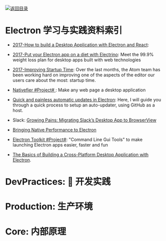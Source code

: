 [![返回目录](https://parg.co/UGo)](https://github.com/wxyyxc1992/Awesome-Reference) 


# Electron 学习与实践资料索引

* [2017-How to build a Desktop Application with Electron and React](https://parg.co/bI4):

* [2017-Put your Electron app on a diet with Electrino](https://parg.co/bM2): Meet the 99.9% weight loss plan for desktop apps built with web technologies

* [2017-Improving Startup Time](http://blog.atom.io/2017/04/18/improving-startup-time.html): Over the last months, the Atom team has been working hard on improving one of the aspects of the editor our users care about the most: startup time.

* [Nativefier #Project# ](https://github.com/jiahaog/nativefier): Make any web page a desktop application

* [Quick and painless automatic updates in Electron](https://parg.co/USW): Here, I will guide you through a quick process to setup an auto-updater, using GitHub as a host.

* Slack: [Growing Pains: Migrating Slack’s Desktop App to BrowserView](https://parg.co/UKp)

* [Bringing Native Performance to Electron](https://blog.realm.io/native-performance-electron-realm/)

* [Electron Toolkit #Project#](https://github.com/PhilippLgh/electron-toolkit): "Command Line Gui Tools" to make launching Electron apps easier, faster and fun

- [The Basics of Building a Cross-Platform Desktop Application with Electron](https://parg.co/UVf).

# DevPractices:  开发实践

# Production: 生产环境

# Core: 内部原理
